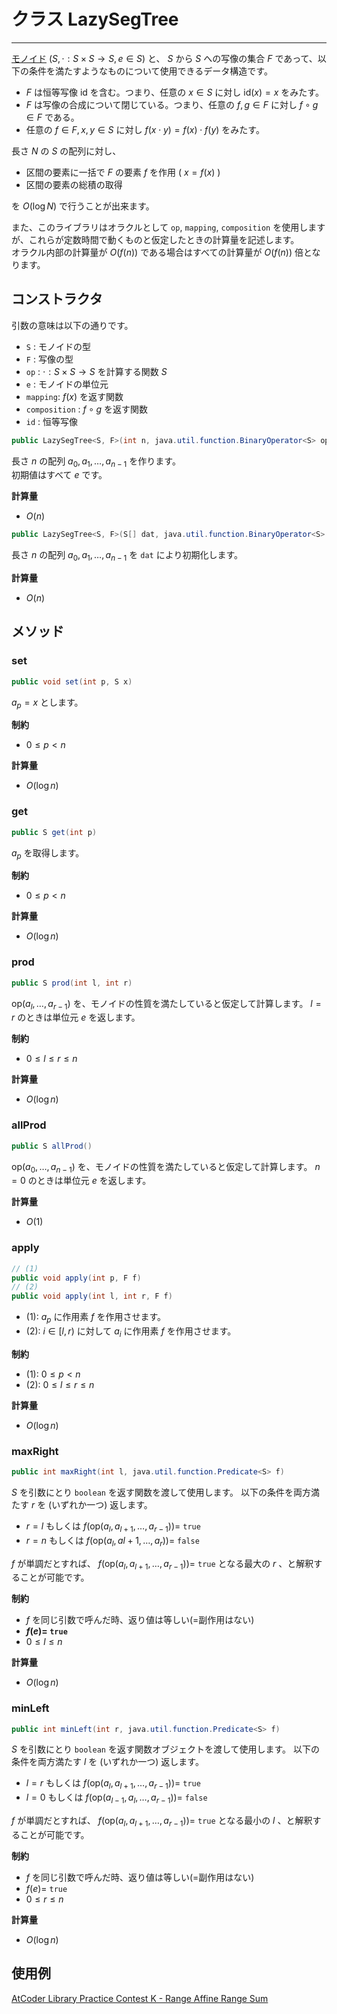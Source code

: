 # クラス LazySegTree
- - -

[モノイド](https://ja.wikipedia.org/wiki/%E3%83%A2%E3%83%8E%E3%82%A4%E3%83%89) $(S,\cdot :S \times S \rightarrow S,e \in S)$ と、 $S$ から $S$ への写像の集合 $F$ であって、以下の条件を満たすようなものについて使用できるデータ構造です。

- $F$ は恒等写像 $\mathrm{id}$ を含む。つまり、任意の $x \in S$ に対し $\mathrm{id}(x) = x$ をみたす。
- $F$ は写像の合成について閉じている。つまり、任意の $f,g \in F$ に対し $f \circ g \in F$ である。
- 任意の $f \in F, x,y \in S$ に対し $f(x \cdot y)=f(x) \cdot f(y)$ をみたす。

長さ $N$ の $S$ の配列に対し、

- 区間の要素に一括で $F$ の要素 $f$ を作用 ( $x = f(x)$ )
- 区間の要素の総積の取得

を $O(\log N)$ で行うことが出来ます。

また、このライブラリはオラクルとして `op`, `mapping`, `composition` を使用しますが、これらが定数時間で動くものと仮定したときの計算量を記述します。  
オラクル内部の計算量が $O(f(n))$ である場合はすべての計算量が $O(f(n))$ 倍となります。

## コンストラクタ

引数の意味は以下の通りです。

- `S` : モノイドの型
- `F` : 写像の型
- `op` : $\cdot :S \times S \rightarrow S$ を計算する関数 $S$
- `e` : モノイドの単位元
- `mapping`: $f(x)$ を返す関数
- `composition` : $f \circ g$ を返す関数
- `id` : 恒等写像

```java
public LazySegTree<S, F>(int n, java.util.function.BinaryOperator<S> op, S e, java.util.function.BiFunction<F, S, S> mapping, java.util.function.BinaryOperator<F> composition, F id)
```

長さ $n$ の配列 $a_0, a_1, \dots , a_{n-1}$ を作ります。  
初期値はすべて $e$ です。

**計算量**
* $O(n)$

```java
public LazySegTree<S, F>(S[] dat, java.util.function.BinaryOperator<S> op, S e, java.util.function.BiFunction<F, S, S> mapping, java.util.function.BinaryOperator<F> composition, F id)
```

長さ $n$ の配列 $a_0, a_1, \dots , a_{n-1}$ を `dat` により初期化します。

**計算量**
* $O(n)$

## メソッド

### set

```java
public void set(int p, S x)
```

$a_p = x$ とします。

**制約**
* $0 \leq p < n$

**計算量**
* $O(\log n)$


### get

```java
public S get(int p)
```

$a_p$ を取得します。

**制約**
* $0 \leq p < n$

**計算量**
* $O(\log n)$


### prod

```java
public S prod(int l, int r)
```

$\mathrm{op}(a_l, \dots, a_{r-1})$ を、モノイドの性質を満たしていると仮定して計算します。
$l = r$ のときは単位元 $e$ を返します。

**制約**
* $0 \leq l \leq r \leq n$

**計算量**
* $O(\log n)$

### allProd

```java
public S allProd()
```

$\mathrm{op}(a_0, \dots, a_{n-1})$ を、モノイドの性質を満たしていると仮定して計算します。
$n = 0$ のときは単位元 $e$ を返します。

**計算量**
* $O(1)$

### apply

```java
// (1)
public void apply(int p, F f)
// (2)
public void apply(int l, int r, F f)
```

* (1): $a_p$ に作用素 $f$ を作用させます。
* (2): $i \in [l, r)$ に対して $a_i$ に作用素 $f$ を作用させます。

**制約**
* (1): $0 \leq p < n$
* (2): $0 \leq l \leq r \leq n$

**計算量**
* $O(\log n)$

### maxRight

```java
public int maxRight(int l, java.util.function.Predicate<S> f)
```

$S$ を引数にとり `boolean` を返す関数を渡して使用します。
以下の条件を両方満たす $r$ を (いずれか一つ) 返します。

* $r = l$ もしくは $f(\mathrm{op}(a_l, a_{l+1}, \dots, a_{r-1})) =$ `true`
* $r = n$ もしくは $f(\mathrm{op}(a_l, a{l+1}, \dots, a_r)) =$ `false`

$f$ が単調だとすれば、 $f(\mathrm{op}(a_l, a_{l+1}, \dots, a_{r-1})) =$ `true` となる最大の $r$ 、と解釈することが可能です。

**制約**
* $f$ を同じ引数で呼んだ時、返り値は等しい(=副作用はない)
* __$f(e) =$ `true`__
* $0 \leq l \leq n$

**計算量**
* $O(\log n)$

### minLeft

```java
public int minLeft(int r, java.util.function.Predicate<S> f)
```

$S$ を引数にとり `boolean` を返す関数オブジェクトを渡して使用します。
以下の条件を両方満たす $l$ を (いずれか一つ) 返します。

* $l = r$ もしくは $f(\mathrm{op}(a_l, a_{l+1}, \dots, a_{r-1})) =$ `true`
* $l = 0$ もしくは $f(\mathrm{op}(a_{l-1}, a_l, \dots, a_{r-1})) =$ `false`

$f$ が単調だとすれば、 $f(\mathrm{op}(a_l, a_{l+1}, \dots, a_{r-1})) =$ `true` となる最小の $l$ 、と解釈することが可能です。

**制約**
* $f$ を同じ引数で呼んだ時、返り値は等しい(=副作用はない)
* $f(e) =$ `true`
* $0 \leq r \leq n$

**計算量**
* $O(\log n)$

## 使用例

[AtCoder Library Practice Contest K - Range Affine Range Sum](https://atcoder.jp/contests/practice2/submissions/16646083)
